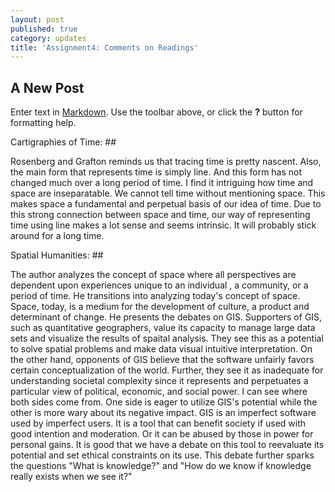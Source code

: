 ```yaml
---
layout: post
published: true
category: updates
title: 'Assignment4: Comments on Readings'
---
```

## A New Post

Enter text in [Markdown](http://daringfireball.net/projects/markdown/). Use the toolbar above, or click the **?** button for formatting help.

Cartigraphies of Time: ##


Rosenberg and Grafton reminds us that tracing time is pretty nascent. Also, the main form that  represents time is simply line. And this form has not changed much over a long period of time. I find it intriguing how time and space are inseparatable. We cannot tell time without mentioning space. This makes space a fundamental and perpetual basis of our idea of time. Due to this strong connection between space and time, our way of representing time using line makes a lot sense and seems intrinsic. It will probably stick around for a long time. 


Spatial Humanities: ##


The author analyzes the concept of space where all perspectives are dependent upon experiences unique to an individual , a community, or a period of time. He transitions into analyzing today's concept of space. Space, today, is a medium for the development of culture, a product and determinant of change. 
He presents the debates on GIS. Supporters of GIS, such as quantitative geographers, value its capacity to manage large data sets and visualize the results of spaital analysis. They see this as a potential to solve spatial problems and make data visual intuitive interpretation. On the other hand, opponents of GIS believe that the software unfairly favors certain conceptualization of the world. Further, they see it as inadequate for understanding societal complexity since it represents and perpetuates a particular view of political, economic, and social power. 
I can see where both sides come from. One side is eager to utilize GIS's potential while the other is more wary about its negative impact. GIS is an imperfect software used by imperfect users. It is a tool that can benefit society if used with good intention and moderation. Or it can be abused by those in power for personal gains. It is good that we have a debate on this tool to reevaluate its potential and set ethical constraints on its use. This debate further sparks the questions "What is knowledge?" and "How do we know if knowledge really exists when we see it?"
